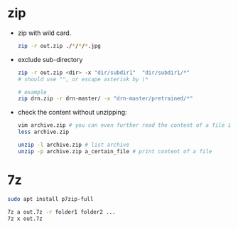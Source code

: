 # zip

* zip with wild card.

  ```bash
  zip -r out.zip ./*/*/*.jpg
  ```

* exclude sub-directory

  ```bash
  zip -r out.zip <dir> -x "dir/subdir1"  "dir/subdir1/*"
  # should use "", or escape asterisk by \*
  
  # example
  zip drn.zip -r drn-master/ -x "drn-master/pretrained/*"
  ```
  
* check the content without unzipping:

  ```bash
  vim archive.zip # you can even further read the content of a file in it.
  less archive.zip
  
  unzip -l archive.zip # list archive
  unzip -p archive.zip a_certain_file # print content of a file
  ```

  



# 7z

```bash
sudo apt install p7zip-full

7z a out.7z -r folder1 folder2 ...
7z x out.7z
```

